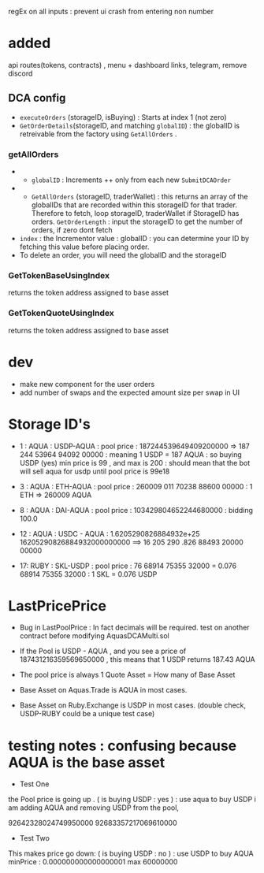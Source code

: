 regEx on all inputs : prevent ui crash from entering non number

# added

api routes(tokens, contracts) , menu + dashboard links, telegram, remove discord

## DCA config

- `executeOrders` (storageID, isBuying) : Starts at index 1 (not zero)
- `GetOrderDetails`(storageID, and matching `globalID`) : the globalID is retreivable from the factory using `GetAllOrders` .

### getAllOrders

- - `globalID` : Increments ++ only from each new `SubmitDCAOrder`
- - `GetAllOrders` (storageID, traderWallet) : this returns an array of the globalIDs that are recorded within this storageID for that trader. Therefore to fetch, loop storageID, traderWallet if StorageID has orders. `GetOrderLength` : input the storageID to get the number of orders, if zero dont fetch
- `index` : the Incrementor value : globalID : you can determine your ID by fetching this value before placing order.
- To delete an order, you will need the globalID and the storageID

### GetTokenBaseUsingIndex

returns the token address assigned to base asset

### GetTokenQuoteUsingIndex

returns the token address assigned to base asset

# dev

- make new component for the user orders
- add number of swaps and the expected amount size per swap in UI

# Storage ID's

- 1 : AQUA : USDP-AQUA : pool price : 187244539649409200000 => 187 244 53964 94092 00000 : meaning 1 USDP = 187 AQUA : so buying USDP (yes) min price is 99 , and max is 200 : should mean that the bot will sell aqua for usdp until pool price is 99e18

- 3 : AQUA : ETH-AQUA : pool price : 260009 011 70238 88600 00000 : 1 ETH => 260009 AQUA

- 8 : AQUA : DAI-AQUA : pool price : 103429804652244680000 : bidding 100.0

- 12 : AQUA : USDC - AQUA : 1.6205290826884932e+25 16205290826884932000000000 ==> 16 205 290 .826 88493 20000 00000

- 17: RUBY : SKL-USDP : pool price : 76 68914 75355 32000 = 0.076 68914 75355 32000 : 1 SKL = 0.076 USDP

# LastPricePrice

- Bug in LastPoolPrice : In fact decimals will be required. test on another contract before modifying AquasDCAMulti.sol

- If the Pool is USDP - AQUA , and you see a price of 187431216359569650000 , this means that 1 USDP returns 187.43 AQUA

- The pool price is always 1 Quote Asset = How many of Base Asset

- Base Asset on Aquas.Trade is AQUA in most cases.

- Base Asset on Ruby.Exchange is USDP in most cases. (double check, USDP-RUBY could be a unique test case)

# testing notes : confusing because AQUA is the base asset

- Test One

the Pool price is going up .
( is buying USDP : yes ) : use aqua to buy USDP
i am adding AQUA and removing USDP from the pool,

92642328024749950000
92683357217069610000

- Test Two

This makes price go down:
( is buying USDP : no ) : use USDP to buy AQUA
minPrice : 0.000000000000000001
max 60000000
